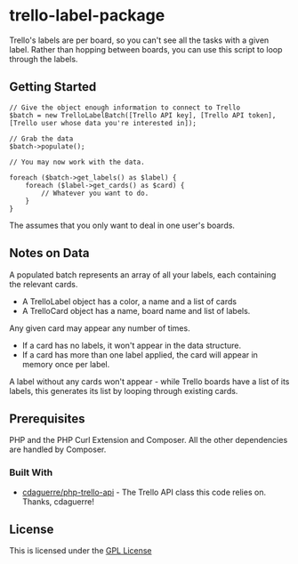 # trello-label-package

Trello's labels are per board, so you can't see all the tasks with a given label. Rather than hopping between boards, you can use this script to loop through the labels.

## Getting Started

```
// Give the object enough information to connect to Trello
$batch = new TrelloLabelBatch([Trello API key], [Trello API token], [Trello user whose data you're interested in]);

// Grab the data
$batch->populate();

// You may now work with the data.

foreach ($batch->get_labels() as $label) {
    foreach ($label->get_cards() as $card) {
        // Whatever you want to do.
    }
}
```

The assumes that you only want to deal in one user's boards.

## Notes on Data

A populated batch represents an array of all your labels, each containing the relevant cards.
 * A TrelloLabel object has a color, a name and a list of cards
 * A TrelloCard object has a name, board name and list of labels.

Any given card may appear any number of times.
 * If a card has no labels, it won't appear in the data structure.
 * If a card has more than one label applied, the card will appear in memory once per label.

A label without any cards won't appear - while Trello boards have a list of its labels, this generates its list by looping through existing cards.

## Prerequisites

PHP and the PHP Curl Extension and Composer. All the other dependencies are handled by Composer.

### Built With

* [cdaguerre/php-trello-api](https://github.com/cdaguerre/php-trello-api) - The Trello API class this code relies on. Thanks, cdaguerre!

## License

This is licensed under the [GPL License](https://www.gnu.org/licenses/gpl-3.0.html)
